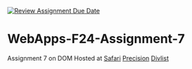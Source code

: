 [![Review Assignment Due Date](https://classroom.github.com/assets/deadline-readme-button-22041afd0340ce965d47ae6ef1cefeee28c7c493a6346c4f15d667ab976d596c.svg)](https://classroom.github.com/a/NPDM3uFp)
# WebApps-F24-Assignment-7
Assignment 7 on DOM
Hosted at 
[Safari](https://44-563-webapps-f24.github.io/44563-webapps-f24-assignment7-MukundSaiRathod/safari)
[Precision](https://44-563-webapps-f24.github.io/44563-webapps-f24-assignment7-MukundSaiRathod/precision)
[Divlist](https://44-563-webapps-f24.github.io/44563-webapps-f24-assignment7-MukundSaiRathod/divlist)
